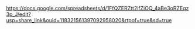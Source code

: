 https://docs.google.com/spreadsheets/d/1FfQZERZtt2ifZiOQ_4aBe3oRZEqz3p_J/edit?usp=share_link&ouid=118321561397092958020&rtpof=true&sd=true
